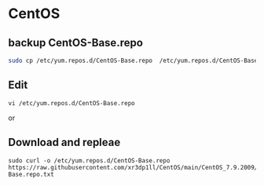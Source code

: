 # CentOS


## backup CentOS-Base.repo

```bash
sudo cp /etc/yum.repos.d/CentOS-Base.repo  /etc/yum.repos.d/CentOS-Base.repo.bak
```
## Edit
```
vi /etc/yum.repos.d/CentOS-Base.repo
```

or

## Download and repleae
```
sudo curl -o /etc/yum.repos.d/CentOS-Base.repo https://raw.githubusercontent.com/xr3dp1ll/CentOS/main/CentOS_7.9.2009/CentOS-Base.repo.txt
```
